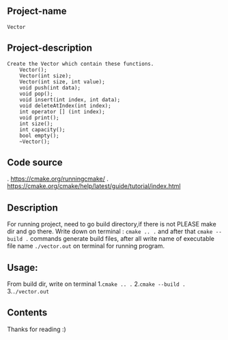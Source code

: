 ## Project-name
	Vector

## Project-description
	Create the Vector which contain these functions.
		Vector();
		Vector(int size);
		Vector(int size, int value);
		void push(int data);
		void pop();
		void insert(int index, int data);
		void deleteAtIndex(int index);
		int operator [] (int index);
		void print();
		int size();
		int capacity();
		bool empty();
		~Vector();
		
## Code source 
. https://cmake.org/runningcmake/
. https://cmake.org/cmake/help/latest/guide/tutorial/index.html

## Description
For running project, need to go build directory,if there is not PLEASE make dir and go there. Write down on terminal : `cmake .. .`  and after that `cmake --build .`  commands generate build files, after all write name of executable file name `./vector.out` on terminal for running program.

## Usage:
From build dir, write on terminal
	1.`cmake .. .`
	2.`cmake --build .`
	3.`./vector.out`

## Contents
Thanks for reading :)

